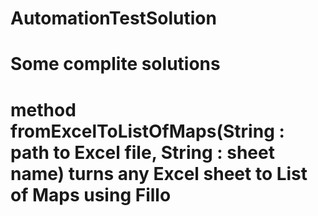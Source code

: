 # AutomationTestSolution

# Some complite solutions
 
# method fromExcelToListOfMaps(String : path to Excel file, String : sheet name) turns any Excel sheet to List of Maps using Fillo 
